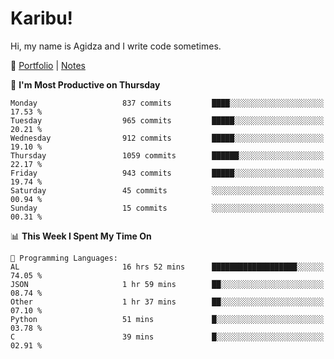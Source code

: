 # Karibu!
Hi, my name is Agidza and I write code sometimes.

🫧 [Portfolio](https://lynnagidza.github.io/) | [Notes](https://medium.com/me/stories/public)

<!--START_SECTION:waka-->
📅 **I'm Most Productive on Thursday** 

```text
Monday                   837 commits         ████░░░░░░░░░░░░░░░░░░░░░   17.53 % 
Tuesday                  965 commits         █████░░░░░░░░░░░░░░░░░░░░   20.21 % 
Wednesday                912 commits         █████░░░░░░░░░░░░░░░░░░░░   19.10 % 
Thursday                 1059 commits        ██████░░░░░░░░░░░░░░░░░░░   22.17 % 
Friday                   943 commits         █████░░░░░░░░░░░░░░░░░░░░   19.74 % 
Saturday                 45 commits          ░░░░░░░░░░░░░░░░░░░░░░░░░   00.94 % 
Sunday                   15 commits          ░░░░░░░░░░░░░░░░░░░░░░░░░   00.31 % 
```


📊 **This Week I Spent My Time On** 

```text
💬 Programming Languages: 
AL                       16 hrs 52 mins      ███████████████████░░░░░░   74.05 % 
JSON                     1 hr 59 mins        ██░░░░░░░░░░░░░░░░░░░░░░░   08.74 % 
Other                    1 hr 37 mins        ██░░░░░░░░░░░░░░░░░░░░░░░   07.10 % 
Python                   51 mins             █░░░░░░░░░░░░░░░░░░░░░░░░   03.78 % 
C                        39 mins             █░░░░░░░░░░░░░░░░░░░░░░░░   02.91 % 
```


<!--END_SECTION:waka-->
<!--#### 💟 **Digital Swag**
[![@agidza's Holopin board](https://holopin.me/agidza)](https://holopin.io/@agidza)
